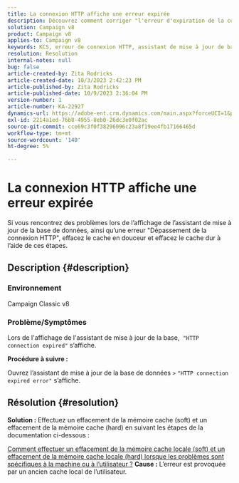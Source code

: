 ```yaml
---
title: La connexion HTTP affiche une erreur expirée
description: Découvrez comment corriger "l'erreur d'expiration de la connexion HTTP" lors de l'affichage de l'assistant de mise à jour de la base de données dans Adobe Campaign Classic.
solution: Campaign v8
product: Campaign v8
applies-to: Campaign v8
keywords: KCS, erreur de connexion HTTP, assistant de mise à jour de base de données, ACC v8
resolution: Resolution
internal-notes: null
bug: false
article-created-by: Zita Rodricks
article-created-date: 10/3/2023 2:42:23 PM
article-published-by: Zita Rodricks
article-published-date: 10/9/2023 2:36:04 PM
version-number: 1
article-number: KA-22927
dynamics-url: https://adobe-ent.crm.dynamics.com/main.aspx?forceUCI=1&pagetype=entityrecord&etn=knowledgearticle&id=f0bd8a0c-fb61-ee11-be6e-6045bd006268
exl-id: 2214a1ed-76b8-4955-8eb0-26dc3e0f02ac
source-git-commit: cce69c3f0f38296096c23a8f19ee4fb17166465d
workflow-type: tm+mt
source-wordcount: '140'
ht-degree: 5%

---
```


# La connexion HTTP affiche une erreur expirée


Si vous rencontrez des problèmes lors de l’affichage de l’assistant de mise à jour de la base de données, ainsi qu’une erreur &quot;Dépassement de la connexion HTTP&quot;, effacez le cache en douceur et effacez le cache dur à l’aide de ces étapes.

## Description {#description}


### <b>Environnement</b>

Campaign Classic v8



### <b>Problème/Symptômes</b>

Lors de l&#39;affichage de l&#39;assistant de mise à jour de la base,  `"HTTP connection expired"` s’affiche.

<b>Procédure à suivre :</b>

Ouvrez l’assistant de mise à jour de la base de données `>`  `"HTTP connection expired error"` s’affiche.


## Résolution {#resolution}

<b>Solution :</b>
Effectuez un effacement de la mémoire cache (soft) et un effacement de la mémoire cache (hard) en suivant les étapes de la documentation ci-dessous :

[Comment effectuer un effacement de la mémoire cache locale (soft) et un effacement de la mémoire cache locale (hard) lorsque les problèmes sont spécifiques à la machine ou à l’utilisateur ?](https://experienceleague.adobe.com/docs/campaign-classic/using/getting-started/starting-with-adobe-campaign/faq/faq-campaign-config.html?lang=en#perform-soft-cache-clear)
<b>Cause :</b>
L’erreur est provoquée par un ancien cache local de l’utilisateur.
